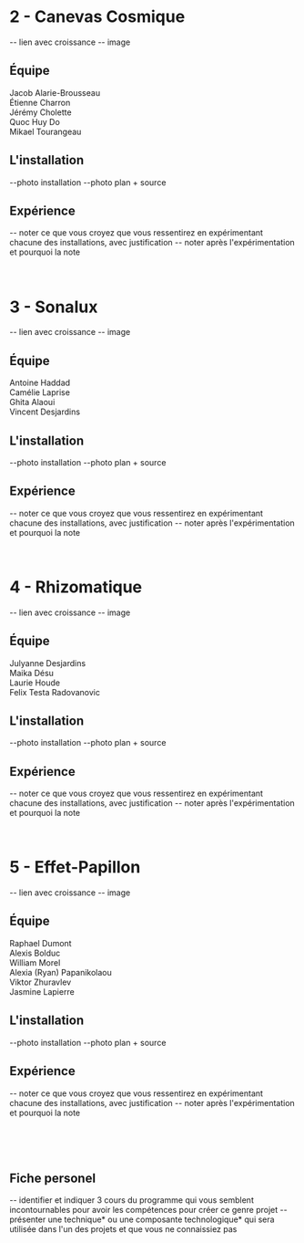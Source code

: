 # 2 - Canevas Cosmique
-- lien avec croissance
-- image

## Équipe
Jacob Alarie-Brousseau <br>
Étienne Charron <br>
Jérémy Cholette <br>
Quoc Huy Do <br>
Mikael Tourangeau

## L'installation
--photo installation
--photo plan + source

## Expérience
-- noter ce que vous croyez que vous ressentirez en expérimentant chacune des installations, avec justification
-- noter après l'expérimentation et pourquoi la note

<br>

# 3 - Sonalux
-- lien avec croissance
-- image

## Équipe
Antoine Haddad <br>
Camélie Laprise <br>
Ghita Alaoui <br>
Vincent Desjardins

## L'installation
--photo installation
--photo plan + source

## Expérience
-- noter ce que vous croyez que vous ressentirez en expérimentant chacune des installations, avec justification
-- noter après l'expérimentation et pourquoi la note

<br>

# 4 - Rhizomatique
-- lien avec croissance
-- image

## Équipe
Julyanne Desjardins <br>
Maika Désu <br>
Laurie Houde <br>
Felix Testa Radovanovic

## L'installation
--photo installation
--photo plan + source

## Expérience
-- noter ce que vous croyez que vous ressentirez en expérimentant chacune des installations, avec justification
-- noter après l'expérimentation et pourquoi la note

<br>

# 5 - Effet-Papillon
-- lien avec croissance
-- image

## Équipe
Raphael Dumont <br>
Alexis Bolduc <br>
William Morel <br>
Alexia (Ryan) Papanikolaou <br>
Viktor Zhuravlev <br>
Jasmine Lapierre

## L'installation
--photo installation
--photo plan + source

## Expérience
-- noter ce que vous croyez que vous ressentirez en expérimentant chacune des installations, avec justification
-- noter après l'expérimentation et pourquoi la note

<br>
<br>
<br>

## Fiche personel
-- identifier et indiquer 3 cours du programme qui vous semblent incontournables pour avoir les compétences pour créer ce genre projet
-- présenter une technique* ou une composante technologique* qui sera utilisée dans l'un des projets et que vous ne connaissiez pas

